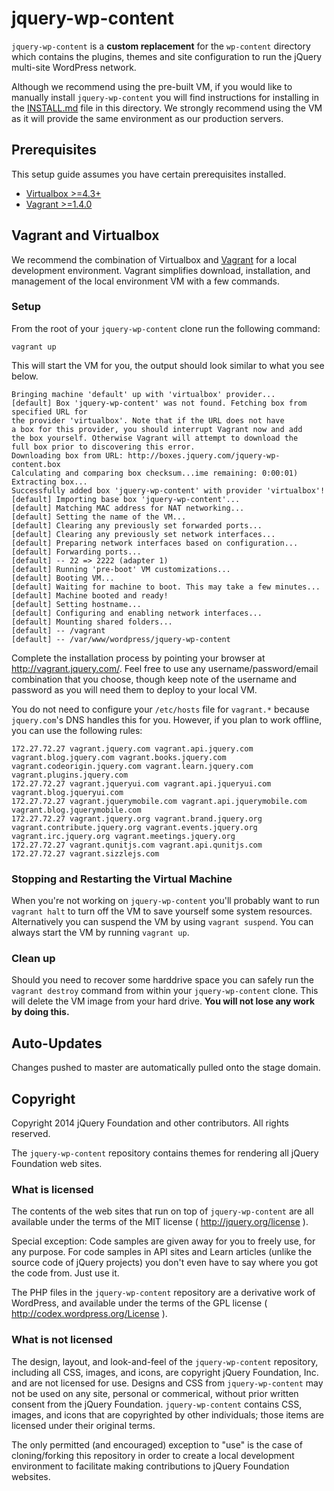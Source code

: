 # jquery-wp-content

`jquery-wp-content` is a **custom replacement** for the `wp-content` directory which contains the plugins, themes and site configuration to run the jQuery multi-site WordPress network.

Although we recommend using the pre-built VM, if you would like to manually install `jquery-wp-content` you will find instructions for installing in the [INSTALL.md](INSTALL.md) file in this directory. We strongly recommend using the VM as it will provide the same environment as our production servers.

## Prerequisites

This setup guide assumes you have certain prerequisites installed.

* [Virtualbox >=4.3+](https://www.virtualbox.org/)
* [Vagrant >=1.4.0](http://www.vagrantup.com/)

## Vagrant and Virtualbox

We recommend the combination of Virtualbox and [Vagrant](http://www.vagrantup.com/about.html) for a local development environment. Vagrant simplifies download, installation, and management of the local environment VM with a few commands.

### Setup

From the root of your `jquery-wp-content` clone run the following command:

```
vagrant up
```

This will start the VM for you, the output should look similar to what you see below.

```
Bringing machine 'default' up with 'virtualbox' provider...
[default] Box 'jquery-wp-content' was not found. Fetching box from specified URL for
the provider 'virtualbox'. Note that if the URL does not have
a box for this provider, you should interrupt Vagrant now and add
the box yourself. Otherwise Vagrant will attempt to download the
full box prior to discovering this error.
Downloading box from URL: http://boxes.jquery.com/jquery-wp-content.box
Calculating and comparing box checksum...ime remaining: 0:00:01)
Extracting box...
Successfully added box 'jquery-wp-content' with provider 'virtualbox'!
[default] Importing base box 'jquery-wp-content'...
[default] Matching MAC address for NAT networking...
[default] Setting the name of the VM...
[default] Clearing any previously set forwarded ports...
[default] Clearing any previously set network interfaces...
[default] Preparing network interfaces based on configuration...
[default] Forwarding ports...
[default] -- 22 => 2222 (adapter 1)
[default] Running 'pre-boot' VM customizations...
[default] Booting VM...
[default] Waiting for machine to boot. This may take a few minutes...
[default] Machine booted and ready!
[default] Setting hostname...
[default] Configuring and enabling network interfaces...
[default] Mounting shared folders...
[default] -- /vagrant
[default] -- /var/www/wordpress/jquery-wp-content
```

Complete the installation process by pointing your browser at http://vagrant.jquery.com/. Feel free to use any username/password/email combination that you choose, though keep note of the username and password as you will need them to deploy to your local VM.

You do not need to configure your `/etc/hosts` file for `vagrant.*` because `jquery.com`'s DNS handles this for you. However, if you plan to work offline, you can use the following rules:

```
172.27.72.27 vagrant.jquery.com vagrant.api.jquery.com vagrant.blog.jquery.com vagrant.books.jquery.com vagrant.codeorigin.jquery.com vagrant.learn.jquery.com vagrant.plugins.jquery.com
172.27.72.27 vagrant.jqueryui.com vagrant.api.jqueryui.com vagrant.blog.jqueryui.com
172.27.72.27 vagrant.jquerymobile.com vagrant.api.jquerymobile.com vagrant.blog.jquerymobile.com
172.27.72.27 vagrant.jquery.org vagrant.brand.jquery.org vagrant.contribute.jquery.org vagrant.events.jquery.org vagrant.irc.jquery.org vagrant.meetings.jquery.org
172.27.72.27 vagrant.qunitjs.com vagrant.api.qunitjs.com
172.27.72.27 vagrant.sizzlejs.com
```

### Stopping and Restarting the Virtual Machine

When you're not working on `jquery-wp-content` you'll probably want to run `vagrant halt` to turn off the VM to save yourself some system resources. Alternatively you can suspend the VM by using `vagrant suspend`. You can always start the VM by running `vagrant up`.

### Clean up

Should you need to recover some harddrive space you can safely run the `vagrant destroy` command from within your `jquery-wp-content` clone. This will delete the VM image from your hard drive. **You will not lose any work by doing this.**

## Auto-Updates

Changes pushed to master are automatically pulled onto the stage domain.

## Copyright

Copyright 2014 jQuery Foundation and other contributors. All rights reserved.

The `jquery-wp-content` repository contains themes for rendering all jQuery Foundation web sites.

### What is licensed

The contents of the web sites that run on top of `jquery-wp-content` are all available under the terms of the MIT license ( http://jquery.org/license ).

Special exception: Code samples are given away for you to freely use, for any purpose. For code samples in API sites
and Learn articles (unlike the source code of jQuery projects) you don't even have to say where you got the code from.
Just use it.

The PHP files in the `jquery-wp-content` repository are a derivative work of WordPress, and available under the
terms of the GPL license ( http://codex.wordpress.org/License ).

### What is not licensed

The design, layout, and look-and-feel of the `jquery-wp-content` repository, including all CSS, images, and
icons, are copyright jQuery Foundation, Inc. and are not licensed for use. Designs and CSS from `jquery-wp-content` may not be used on any site, personal or commerical, without prior written consent from the jQuery Foundation. `jquery-wp-content` contains CSS, images, and icons that are copyrighted by other individuals; those items are licensed under their original terms.

The only permitted (and encouraged) exception to "use" is the case of cloning/forking this repository in order to create a local development environment to facilitate making contributions to jQuery Foundation websites.
